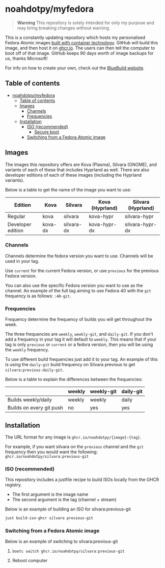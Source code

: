 # noahdotpy/myfedora

> **Warning** This repository is solely intended for only my purpose and may bring breaking changes without warning.

This is a constantly updating repository which hosts my personalised Fedora Atomic images [built with container technology](https://containers.github.io/bootable/).
GitHub will build this image, and then host it on [ghcr.io](https://github.com/features/packages).
The users can then tell the computer to boot off of that image.
GitHub keeps 90 days worth of image backups for us, thanks Microsoft!

For info on how to create your own, check out the [BlueBuild website](https://blue-build.org).

## Table of contents

- [noahdotpy/myfedora](#noahdotpymyfedora)
  - [Table of contents](#table-of-contents)
  - [Images](#images)
    - [Channels](#channels)
    - [Frequencies](#frequencies)
  - [Installation](#installation)
    - [ISO (recommended)](#iso-recommended)
      - [Secure boot](#secure-boot)
    - [Switching from a Fedora Atomic image](#switching-from-a-fedora-atomic-image)

## Images

The images this repository offers are Kova (Plasma), Silvara (GNOME), and variants of each of these that includes Hyprland as well. There are also developer editions of each of these images (including the Hyprland variants).

Below is a table to get the name of the image you want to use:

| Edition           | Kova    | Silvara    | Kova (Hyprland) | Silvara (Hyprland) |
| ----------------- | ------- | ---------- | --------------- | ------------------ |
| Regular           | kova    | silvara    | kova-hypr       | silvara-hypr       |
| Developer edition | kova-dx | silvara-dx | kova-hypr-dx    | silvara-hypr-dx    |

### Channels

Channels determine the fedora version you want to use. Channels will be used in your tag.

Use `current` for the current Fedora version, or use `previous` for the previous Fedora version.

You can also use the specific Fedora version you want to use as the channel. An example of the full tag aiming to use Fedora 40 with the `git` frequency is as follows: `:40-git`.

### Frequencies

Frequency determine the frequency of builds you will get throughout the week.

The three frequencies are `weekly`, `weekly-git`, and `daily-git`. If you don't add a frequency in your tag it will default to `weekly`. This means that if your tag is only `previous` or `current` or a fedora version, then you will be using the `weekly` frequency.

To use different build frequencies just add it to your tag. An example of this is using the `daily-git` build frequency on Silvara previous to get `silvara:previous-daily-git`.

Below is a table to explain the differences between the frequencies:

|                          | weekly | weekly-git    | daily-git |
| ------------------------ | ------ | ------ | ----- |
| Builds weekly/daily      | weekly | weekly | daily |
| Builds on every git push | no     | yes    | yes   |

## Installation

The URL format for any image is `ghcr.io/noahdotpy/{image}:{tag}`.

For example, if you want silvara on the `previous` channel and the `git` frequency then you would want the following: `ghcr.io/noahdotpy/silvara:previous-git`

### ISO (recommended)

This repository includes a justfile recipe to build ISOs locally from the GHCR registry.

- The first argument is the image name
- The second argument is the tag (channel + stream)

Below is an example of building an ISO for silvara:previous-git

```bash
just build-iso-ghcr silvara previous-git
```

### Switching from a Fedora Atomic image

Below is an example of switching to silvara:previous-git

1. `bootc switch ghcr.io/noahdotpy/silvara:previous-git`

2. Reboot computer
